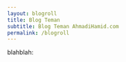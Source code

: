 ```yaml
---
layout: blogroll
title: Blog Teman
subtitle: Blog Teman AhmadiHamid.com
permalink: /blogroll
---
```


blahblah:
